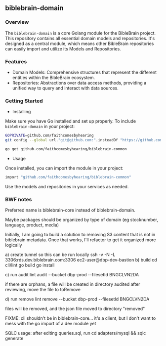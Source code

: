 ## biblebrain-domain

### Overview

The `biblebrain-domain` is a core Golang module for the BibleBrain project. This repository contains all essential domain models and repositories. It's designed as a central module, which means other BibleBrain repositories can easily import and utilize its Models and Repositories.

### Features

- Domain Models: Comprehensive structures that represent the different entities within the BibleBrain ecosystem.
- Repositories: Abstractions over data access methods, providing a unified way to query and interact with data sources.


### Getting Started

- Installing

Make sure you have Go installed and set up properly.
To include `biblebrain-domain` in your project:

```bash
GOPRIVATE=github.com/faithcomesbyhearing
git config --global url."git@github.com:".insteadOf "https://github.com/"
```

```bash
go get github.com/faithcomesbyhearing/biblebrain-common
```

- Usage

Once installed, you can import the module in your project:

```bash
import "github.com/faithcomesbyhearing/biblebrain-common"
```

Use the models and repositories in your services as needed.


### BWF notes
Preferred name is biblebrain-core instead of biblebrain-domain.

Maybe packages should be organized by type of domain (eg stocknumber, language, product, media)

Initially, I am going to build a solution to removing S3 content that is not in biblebrain metadata. Once that works, I'll refactor to get it organized more logically

a) create tunnel so this can be run locally
 ssh -v -N -L 3306:rds.dev.biblebrain.com:3306 ec2-user@dbp-dev-bastion
b) build
cd cli/lint
go build
go install

c) run audit
lint audit --bucket dbp-prod --filesetId BNGCLVN2DA 

if there are orphans, a file will be created in directory audited
after reviewing, move the file to toRemove 

d) run remove
lint remove --bucket dbp-prod --filesetId BNGCLVN2DA 

files will be removed, and the json file moved to directory "removed"

FIXME: cli shouldn't be in biblebrain-core... it's a client, but I don't want to mess with the go import of a dev module yet

SQLC usage: after editing queries.sql, run 
cd adapters/mysql && sqlc generate